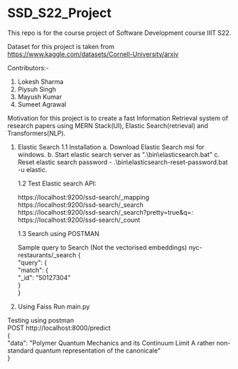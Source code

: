# SSD_S22_Project
This repo is for the course project of Software Development course IIIT S22.</br>

Dataset for this project is taken from </br>
https://www.kaggle.com/datasets/Cornell-University/arxiv

Contributors:-
1. Lokesh Sharma
2. Piysuh Singh
3. Mayush Kumar
4. Sumeet Agrawal

Motivation for this project is to create a fast Information Retrieval system of research papers using MERN Stack(UI), Elastic Search(retrieval) and Transformers(NLP).




1. Elastic Search
    1.1 Installation
    a. Download Elastic Search msi for windows.
    b. Start elastic search server as ".\bin\elasticsearch.bat"
    c. Reset elastic search password - .\bin\elasticsearch-reset-password.bat -u elastic.

    1.2 Test Elastic search API:

    https://localhost:9200/ssd-search/_mapping </br>
    https://localhost:9200/ssd-search/_search </br>
    https://localhost:9200/ssd-search/_search?pretty=true&q=*:* </br>
    https://localhost:9200/ssd-search/_count </br>
    
    1.3 Search using POSTMAN
    
    Sample query to Search (Not the vectorised embeddings)
    nyc-restaurants/_search
    {</br>
        "query": {</br>
            "match": {</br>
                "_id": "50127304"</br>
            }</br>
     }</br>
 
 2. Using Faiss
    Run main.py
   
  Testing using postman</br>
  POST http://localhost:8000/predict</br>
  {</br>
    "data": "Polymer Quantum Mechanics and its Continuum Limit A rather non-standard quantum representation of the canonicale"</br>
    }</br>
  

